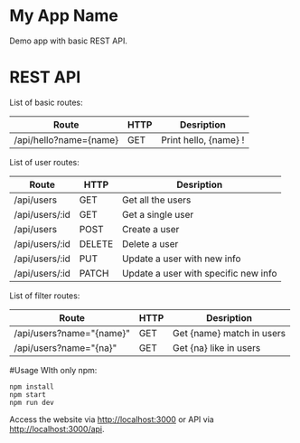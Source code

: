 # My App Name
Demo app with basic REST API.

# REST API
List of basic routes:

| Route | HTTP | Desription |
|----------|:-----|:------------:|
| /api/hello?name={name}  | GET     | Print hello, {name} !   |


List of user routes:

| Route        | HTTP           | Desription  |
| ------------- |-------------| -----|
| /api/users      | GET | Get all the users |
| /api/users/:id      | GET | Get a single user |
| /api/users      | POST | Create a user |
| /api/users/:id      | DELETE | Delete a user |
| /api/users/:id      | PUT | Update a user with new info |
| /api/users/:id      | PATCH | Update a user with specific new info |

List of filter routes:

| Route        | HTTP           | Desription  |
| ------------- |-------------| -----|
| /api/users?name="{name}"      | GET | Get {name} match in users |
| /api/users?name="{na}"      | GET | Get {na} like in users |



#Usage
WIth only npm:
```
npm install
npm start
npm run dev
```

Access the website via <http://localhost:3000> or API via <http://localhost:3000/api>. 